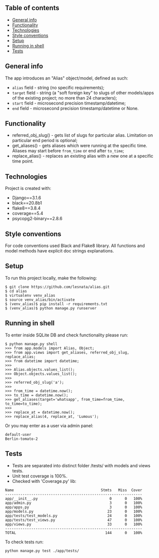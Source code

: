 ## Table of contents
* [General info](#general-info)
* [Functionality](#functionality)
* [Technologies](#technologies)
* [Style conventions](#style-conventions)
* [Setup](#setup)
* [Running in shell](#running-in-shell)
* [Tests](#tests)

## General info
The app introduces an "Alias" object/model, defined as such:
- ``alias`` field - string (no specific requirements);
- ``target`` field - string (a "soft foreign key" to slugs of other models/apps 
    of the existing project; no more than 24 characters);
- ``start`` field - microsecond precision timestamp/datetime;
- ``end`` field - microsecond precision timestamp/datetime or None.


## Functionality
- referred_obj_slug() - gets list of slugs for particular alias.
        Limitation on particular end period is optional;
- get_aliases() - gets aliases which were running at the specific time.
        Aliases may start before ``from_time`` or end after ``to_time``;
- replace_alias() - replaces an existing alias with a new one
        at a specific time point.


## Technologies
Project is created with:
* Django==3.1.6
* black==20.8b1
* flake8==3.8.4
* coverage==5.4
* psycopg2-binary==2.8.6


## Style conventions
For code conventions used Black and Flake8 library. 
All functions and model methods have explicit doc strings explanations.


## Setup
To run this project locally, make the following:

```
$ git clone https://github.com/lesnata/alias.git
$ cd alias
$ virtualenv venv_alias
$ source venv_alias/bin/activate
$ (venv_alias)$ pip install -r requirements.txt
$ (venv_alias)$ python manage.py runserver
```

## Running in shell
To enter inside SQLite DB and check functionality please run:
```
$ python manage.py shell
>>> from app.models import Alias, Object;
>>> from app.views import get_aliases, referred_obj_slug, replace_alias;
>>> from datetime import datetime;
>>> 
>>> Alias.objects.values_list();
>>> Object.objects.values_list();
>>> 
>>> referred_obj_slug('a');
>>> 
>>> from_time = datetime.now();
>>> to_time = datetime.now();
>>> get_aliases(target='whatsapp', from_time=from_time, to_time=to_time);
>>> 
>>> replace_at = datetime.now();
>>> replace_alias(4, replace_at, 'Lumous');
```
Or you may enter as a user via admin panel:
```
default-user
Berlin-tomato-2
```

## Tests
* Tests are separated into distinct folder /tests/ with models and views tests. 
* Unit test coverage is 100%. 
* Checked with 'Coverage.py' lib:

```
Name                                        Stmts   Miss  Cover
---------------------------------------------------------------
app/__init__.py                                 0      0   100%
app/admin.py                                    3      0   100%
app/apps.py                                     3      0   100%
app/models.py                                  23      0   100%
app/tests/test_models.py                       24      0   100%
app/tests/test_views.py                        47      0   100%
app/views.py                                   33      0   100%
---------------------------------------------------------------
TOTAL                                         144      0   100%

```

To check tests run: 
```
python manage.py test ./app/tests/
```

